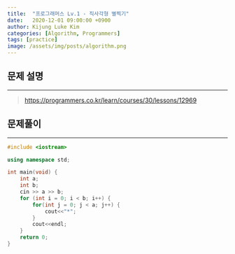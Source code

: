 ```yaml
---
title:  "프로그래머스 Lv.1 - 직사각형 별찍기"
date:   2020-12-01 09:00:00 +0900
author: Kijung Luke Kim
categories: [Algorithm, Programmers]
tags: [practice]
image: /assets/img/posts/algorithm.png
---
```


## 문제 설명
---

> https://programmers.co.kr/learn/courses/30/lessons/12969

## 문제풀이
---

```cpp
#include <iostream>

using namespace std;

int main(void) {
    int a;
    int b;
    cin >> a >> b;
    for (int i = 0; i < b; i++) {
        for(int j = 0; j < a; j++) {
            cout<<"*";
        }
        cout<<endl;
    }
    return 0;
}
```
